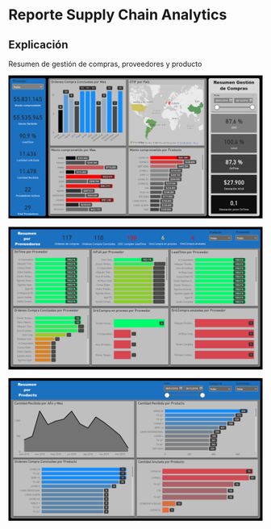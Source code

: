 # Reporte Supply Chain Analytics

## Explicación

Resumen de gestión de compras, proveedores y producto

![1727262527031](image/README/1727262527031.png)

![1727262552391](image/README/1727262552391.png)

![1727262571752](image/README/1727262571752.png)
